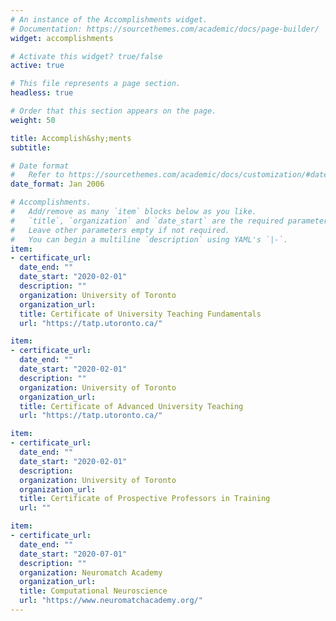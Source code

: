 ```yaml
---
# An instance of the Accomplishments widget.
# Documentation: https://sourcethemes.com/academic/docs/page-builder/
widget: accomplishments

# Activate this widget? true/false
active: true

# This file represents a page section.
headless: true

# Order that this section appears on the page.
weight: 50

title: Accomplish&shy;ments
subtitle:

# Date format
#   Refer to https://sourcethemes.com/academic/docs/customization/#date-format
date_format: Jan 2006

# Accomplishments.
#   Add/remove as many `item` blocks below as you like.
#   `title`, `organization` and `date_start` are the required parameters.
#   Leave other parameters empty if not required.
#   You can begin a multiline `description` using YAML's `|-`.
item:
- certificate_url:
  date_end: ""
  date_start: "2020-02-01"
  description: ""
  organization: University of Toronto
  organization_url:
  title: Certificate of University Teaching Fundamentals 
  url: "https://tatp.utoronto.ca/"

item:
- certificate_url:
  date_end: ""
  date_start: "2020-02-01"
  description: ""
  organization: University of Toronto
  organization_url:
  title: Certificate of Advanced University Teaching 
  url: "https://tatp.utoronto.ca/"

item:
- certificate_url:
  date_end: ""
  date_start: "2020-02-01"
  description:
  organization: University of Toronto
  organization_url:
  title: Certificate of Prospective Professors in Training
  url: ""

item:
- certificate_url:
  date_end: ""
  date_start: "2020-07-01"
  description: ""
  organization: Neuromatch Academy
  organization_url:
  title: Computational Neuroscience 
  url: "https://www.neuromatchacademy.org/"
---
```

